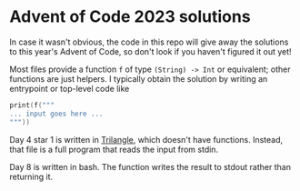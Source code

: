 # Advent of Code 2023 solutions

In case it wasn't obvious, the code in this repo will give away the solutions to this year's Advent of Code, so don't look if you haven't figured it out yet!

Most files provide a function `f` of type `(String) -> Int` or equivalent; other functions are just helpers. I typically obtain the solution by writing an entrypoint or top-level code like

```swift
print(f("""
... input goes here ...
"""))
```

Day 4 star 1 is written in [Trilangle](https://github.com/bbrk24/Trilangle), which doesn't have functions. Instead, that file is a full program that reads the input from stdin.

Day 8 is written in bash. The function writes the result to stdout rather than returning it.
